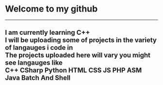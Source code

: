<html lang="en">
  <head>
    <title>LyuOSX Github</title>
  </head>
  <body>
    <h1>Welcome to my github</h1>
    <hr>
    <h2>I am currently learning C++<br>
    I will be uploading some of projects in the variety of langauges i code in<br>
    The projects uploaded here will vary you might see langauges like <br>
    C++ CSharp Python HTML CSS JS PHP ASM Java Batch And Shell</h2>
  </body>
</html>
